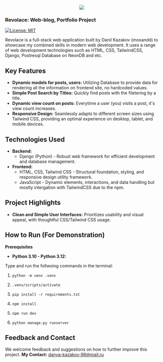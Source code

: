 <p align="center"><img src="https://i.postimg.cc/wvqj5Tnh/6aed7e76bed4492fbb1c73122ca736a0-free.png" /></p>

### Revolace: Web-blog, Portfolio Project

[![License: MIT](https://img.shields.io/badge/License-MIT-yellow.svg)](https://opensource.org/licenses/MIT)

Revolace is a full-stack web application built by Danil Kazakov (moxandd) to showcase my combined skills in modern web development. It uses a range of web development technologies such as HTML, CSS, TailwindCSS, Django, Postresql Database on NeonDB and etc.

## Key Features

- **Dynamic models for posts, users:** Utilizing Database to provide data for rendering all the information on frontend site, no hardcoded values.
- **Simple Post Search by Titles:** Quickly find posts with the filetering by a title.
- **Dynamic view count on posts:** Everytime a user (you) visits a post, it's view count increases.
- **Responsive Design:** Seamlessly adapts to different screen sizes using Tailwind CSS, providing an optimal experience on desktop, tablet, and mobile devices.

## Technologies Used

- **Backend:**
  - Django (Python) - Robust web framework for efficient development and database management.
- **Frontend:**
  - HTML, CSS, Tailwind CSS - Structural foundation, styling, and responsive design utility framework.
  - JavaScript - Dynamic elements, interactions, and data handling but mostly intergation with TailwindCSS due to the npm.

## Project Highlights

- **Clean and Simple User Interfaces:** Prioritizes usability and visual appeal, with thoughtful CSS/Tailwind CSS usage.

## How to Run (For Demonstration)

**Prerequisites**

- **Python 3.10 - Python 3.12:**

Type and run the follwoing commands in the terminal:

1. `python -m venv .venv`

2. `.venv/scripts/activate`

3. `pip install -r requirements.txt`

4. `npm install`

5. `npm run dev`

6. `python manage.py runserver`

## Feedback and Contact

We welcome feedback and suggestions on how to further improve this project.
**My Contact:** danya-kazakov-96@mail.ru
